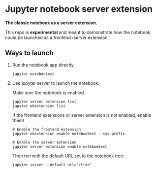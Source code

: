 # Jupyter notebook server extension

**The classic notebook as a server extension.** 

This repo is **experimental** and meant to demonstrate how the notebook could be launched as a frontend+server extension. 

## Ways to launch

1. Run the notebook app directly.
    ```
    jupyter notebookext
    ```

2. Use jupyter server to launch the notebook.

    Make sure the notebook is enabled.
    ```
    jupyter server extension list
    jupyter nbextension list
    ```

    If the frontend extensions or server extension is not enabled, enable them!
    ```
    # Enable the frontend extension
    jupyter nbextension enable notebookext --sys-prefix

    # Enable the server extension
    jupyter server extension enable notebookext
    ```

    Then run with the default URL set to the notebook tree:
    ```
    jupyter server --default_url="/tree"
    ```